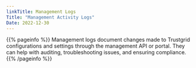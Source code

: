 ```yaml
---
linkTitle: Management Logs
Title: "Management Activity Logs"
Date: 2022-12-30
---
```


{{% pageinfo %}}
Management logs document changes made to Trustgrid configurations and settings through the management API or portal. They can help with auditing, troubleshooting issues, and ensuring compliance.
{{% /pageinfo %}}